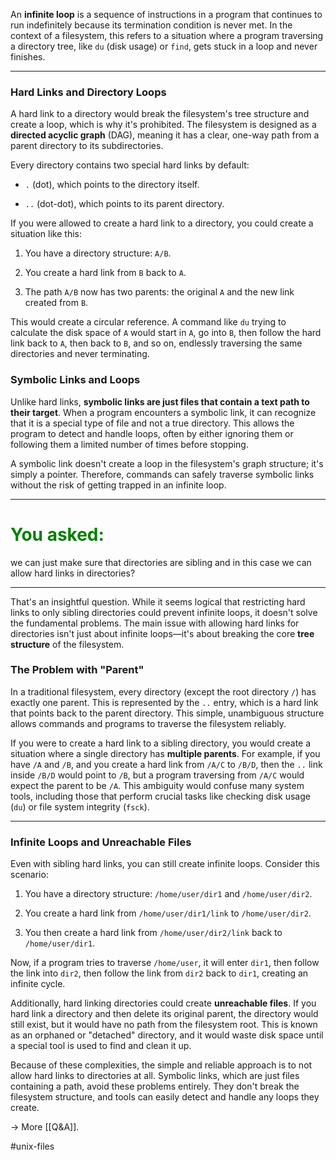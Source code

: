 An **infinite loop** is a sequence of instructions in a program that continues to run indefinitely because its termination condition is never met. In the context of a filesystem, this refers to a situation where a program traversing a directory tree, like `du` (disk usage) or `find`, gets stuck in a loop and never finishes.

* * *

### **Hard Links and Directory Loops**

A hard link to a directory would break the filesystem's tree structure and create a loop, which is why it's prohibited. The filesystem is designed as a **directed acyclic graph** (DAG), meaning it has a clear, one-way path from a parent directory to its subdirectories.

Every directory contains two special hard links by default:

*   `.` (dot), which points to the directory itself.
    
*   `..` (dot-dot), which points to its parent directory.
    

If you were allowed to create a hard link to a directory, you could create a situation like this:

1.  You have a directory structure: `A/B`.
    
2.  You create a hard link from `B` back to `A`.
    
3.  The path `A/B` now has two parents: the original `A` and the new link created from `B`.
    

This would create a circular reference. A command like `du` trying to calculate the disk space of `A` would start in `A`, go into `B`, then follow the hard link back to `A`, then back to `B`, and so on, endlessly traversing the same directories and never terminating.

### **Symbolic Links and Loops**

Unlike hard links, **symbolic links are just files that contain a text path to their target**. When a program encounters a symbolic link, it can recognize that it is a special type of file and not a true directory. This allows the program to detect and handle loops, often by either ignoring them or following them a limited number of times before stopping.

A symbolic link doesn't create a loop in the filesystem's graph structure; it's simply a pointer. Therefore, commands can safely traverse symbolic links without the risk of getting trapped in an infinite loop.

---

# <span style="color: green;">You asked<span>:

we can just make sure that directories are sibling and in this case we can allow hard links in directories?

---

That's an insightful question. While it seems logical that restricting hard links to only sibling directories could prevent infinite loops, it doesn't solve the fundamental problems. The main issue with allowing hard links for directories isn't just about infinite loops—it's about breaking the core **tree structure** of the filesystem.


### **The Problem with "Parent"**

In a traditional filesystem, every directory (except the root directory `/`) has exactly one parent. This is represented by the `..` entry, which is a hard link that points back to the parent directory. This simple, unambiguous structure allows commands and programs to traverse the filesystem reliably.

If you were to create a hard link to a sibling directory, you would create a situation where a single directory has **multiple parents**. For example, if you have `/A` and `/B`, and you create a hard link from `/A/C` to `/B/D`, then the `..` link inside `/B/D` would point to `/B`, but a program traversing from `/A/C` would expect the parent to be `/A`. This ambiguity would confuse many system tools, including those that perform crucial tasks like checking disk usage (`du`) or file system integrity (`fsck`).

* * *

### **Infinite Loops and Unreachable Files**

Even with sibling hard links, you can still create infinite loops. Consider this scenario:

1.  You have a directory structure: `/home/user/dir1` and `/home/user/dir2`.
    
2.  You create a hard link from `/home/user/dir1/link` to `/home/user/dir2`.
    
3.  You then create a hard link from `/home/user/dir2/link` back to `/home/user/dir1`.
    

Now, if a program tries to traverse `/home/user`, it will enter `dir1`, then follow the link into `dir2`, then follow the link from `dir2` back to `dir1`, creating an infinite cycle.

Additionally, hard linking directories could create **unreachable files**. If you hard link a directory and then delete its original parent, the directory would still exist, but it would have no path from the filesystem root. This is known as an orphaned or "detached" directory, and it would waste disk space until a special tool is used to find and clean it up.

Because of these complexities, the simple and reliable approach is to not allow hard links to directories at all. Symbolic links, which are just files containing a path, avoid these problems entirely. They don't break the filesystem structure, and tools can easily detect and handle any loops they create.

-> More [[Q&A]].

#unix-files 